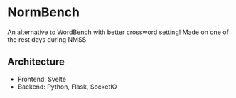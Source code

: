 # NormBench

An alternative to WordBench with better crossword setting! Made on one of the rest days during NMSS

## Architecture

- Frontend: Svelte
- Backend: Python, Flask, SocketIO
